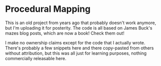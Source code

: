 # Procedural Mapping

This is an old project from years ago that probably doesn't work anymore, but I'm uploading it for posterity. The code is all based on James Buck's mazes blog posts, which are now a book! Check them out!

I make no ownership claims except for the code that I actually wrote. There's probably a few snippets here and there copy-pasted from others without attribution, but this was all just for learning purposes, nothing commercially releasable here.